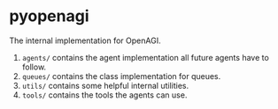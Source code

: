 # pyopenagi

The internal implementation for OpenAGI.

1. `agents/` contains the agent implementation all future agents have to follow.
2. `queues/` contains the class implementation for queues.
3. `utils/` contains some helpful internal utilities.
4. `tools/` contains the tools the agents can use.
